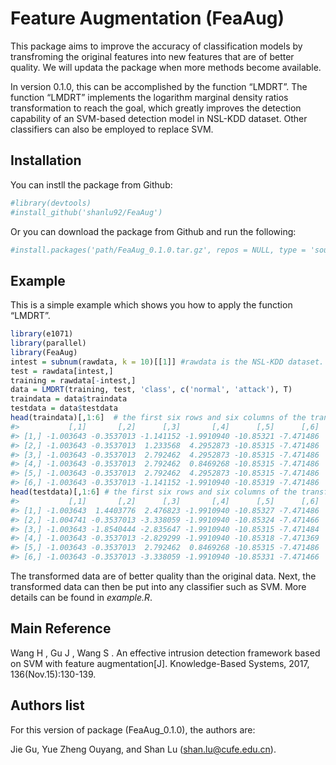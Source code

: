 
<!-- README.md is generated from README.Rmd. Please edit that file -->

# Feature Augmentation (FeaAug)

<!-- badges: start -->

<!-- badges: end -->

This package aims to improve the accuracy of classification models by
transfroming the original features into new features that are of better
quality. We will updata the package when more methods become available.

In version 0.1.0, this can be accomplished by the function “LMDRT”. The
function “LMDRT” implements the logarithm marginal density ratios
transformation to reach the goal, which greatly improves the detection
capability of an SVM-based detection model in NSL-KDD dataset. Other
classifiers can also be employed to replace SVM.

## Installation

You can instll the package from Github:

``` r
#library(devtools)
#install_github('shanlu92/FeaAug')
```

Or you can download the package from Github and run the
following:

``` r
#install.packages('path/FeaAug_0.1.0.tar.gz', repos = NULL, type = 'source')
```

## Example

This is a simple example which shows you how to apply the function
“LMDRT”.

``` r
library(e1071)
library(parallel)
library(FeaAug)
intest = subnum(rawdata, k = 10)[[1]] #rawdata is the NSL-KDD dataset.
test = rawdata[intest,]
training = rawdata[-intest,]
data = LMDRT(training, test, 'class', c('normal', 'attack'), T)
traindata = data$traindata
testdata = data$testdata
head(traindata)[,1:6]  # the first six rows and six columns of the transformed train dataset
#>           [,1]       [,2]      [,3]       [,4]      [,5]      [,6]
#> [1,] -1.003643 -0.3537013 -1.141152 -1.9910940 -10.85321 -7.471486
#> [2,] -1.003643 -0.3537013  1.233568  4.2952873 -10.85315 -7.471486
#> [3,] -1.003643 -0.3537013  2.792462  4.2952873 -10.85315 -7.471486
#> [4,] -1.003643 -0.3537013  2.792462  0.8469268 -10.85315 -7.471486
#> [5,] -1.003643 -0.3537013  2.792462  4.2952873 -10.85315 -7.471486
#> [6,] -1.003643 -0.3537013 -1.141152 -1.9910940 -10.85319 -7.471486
head(testdata)[,1:6] # the first six rows and six columns of the transformed test dataset
#>           [,1]       [,2]      [,3]       [,4]      [,5]      [,6]
#> [1,] -1.003643  1.4403776  2.476823 -1.9910940 -10.85327 -7.471486
#> [2,] -1.004741 -0.3537013 -3.338059 -1.9910940 -10.85324 -7.471466
#> [3,] -1.003643 -1.8540444 -2.835647 -1.9910940 -10.85315 -7.471484
#> [4,] -1.003643 -0.3537013 -2.829299 -1.9910940 -10.85318 -7.471369
#> [5,] -1.003643 -0.3537013  2.792462  0.8469268 -10.85315 -7.471486
#> [6,] -1.003643 -0.3537013 -3.338059 -1.9910940 -10.85331 -7.471466
```

The transformed data are of better quality than the original data. Next,
the transformed data can then be put into any classifier such as SVM.
More details can be found in *example.R*.

## Main Reference

Wang H , Gu J , Wang S . An effective intrusion detection framework
based on SVM with feature augmentation\[J\]. Knowledge-Based Systems,
2017, 136(Nov.15):130-139.

## Authors list

For this version of package (FeaAug\_0.1.0), the authors are:

Jie Gu, Yue Zheng Ouyang, and Shan Lu (<shan.lu@cufe.edu.cn>).
